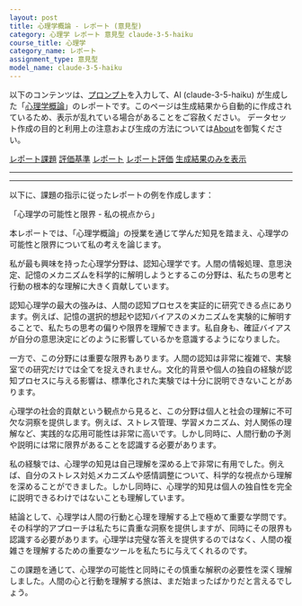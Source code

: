 ```yaml
---
layout: post
title: 心理学概論 - レポート (意見型)
category: 心理学 レポート 意見型 claude-3-5-haiku
course_title: 心理学
category_name: レポート
assignment_type: 意見型
model_name: claude-3-5-haiku
---
```


以下のコンテンツは、[プロンプト](https://github.com/takedatoshiyuki/synthetic_assignments/tree/main/generated/心理学/claude-3-5-haiku/prompt_レポート-意見型.md)を入力して、AI (claude-3-5-haiku) が生成した「[心理学概論](/contents/心理学/)」のレポートです。このページは生成結果から自動的に作成されているため、表示が乱れている場合があることをご容赦ください。
データセット作成の目的と利用上の注意および生成の方法については[About](/About)を御覧ください。

[レポート課題](../レポート課題-意見型)
[評価基準](../評価基準-意見型)
[レポート](../レポート-意見型)
[レポート評価](../レポート評価-意見型)
[生成結果のみを表示](https://github.com/takedatoshiyuki/synthetic_assignments/tree/main/generated/心理学/claude-3-5-haiku/レポート-意見型.md)
  

***
***
  
以下に、課題の指示に従ったレポートの例を作成します：

「心理学の可能性と限界 - 私の視点から」

本レポートでは、「心理学概論」の授業を通じて学んだ知見を踏まえ、心理学の可能性と限界について私の考えを論じます。

私が最も興味を持った心理学分野は、認知心理学です。人間の情報処理、意思決定、記憶のメカニズムを科学的に解明しようとするこの分野は、私たちの思考と行動の根本的な理解に大きく貢献しています。

認知心理学の最大の強みは、人間の認知プロセスを実証的に研究できる点にあります。例えば、記憶の選択的想起や認知バイアスのメカニズムを実験的に解明することで、私たちの思考の偏りや限界を理解できます。私自身も、確証バイアスが自分の意思決定にどのように影響しているかを意識するようになりました。

一方で、この分野には重要な限界もあります。人間の認知は非常に複雑で、実験室での研究だけでは全てを捉えきれません。文化的背景や個人の独自の経験が認知プロセスに与える影響は、標準化された実験では十分に説明できないことがあります。

心理学の社会的貢献という観点から見ると、この分野は個人と社会の理解に不可欠な洞察を提供します。例えば、ストレス管理、学習メカニズム、対人関係の理解など、実践的な応用可能性は非常に高いです。しかし同時に、人間行動の予測や説明には常に限界があることを認識する必要があります。

私の経験では、心理学の知見は自己理解を深める上で非常に有用でした。例えば、自分のストレス対処メカニズムや感情調整について、科学的な視点から理解を深めることができました。しかし同時に、心理学的知見は個人の独自性を完全に説明できるわけではないことも理解しています。

結論として、心理学は人間の行動と心理を理解する上で極めて重要な学問です。その科学的アプローチは私たちに貴重な洞察を提供しますが、同時にその限界も認識する必要があります。心理学は完璧な答えを提供するのではなく、人間の複雑さを理解するための重要なツールを私たちに与えてくれるのです。

この課題を通じて、心理学の可能性と同時にその慎重な解釈の必要性を深く理解しました。人間の心と行動を理解する旅は、まだ始まったばかりだと言えるでしょう。
